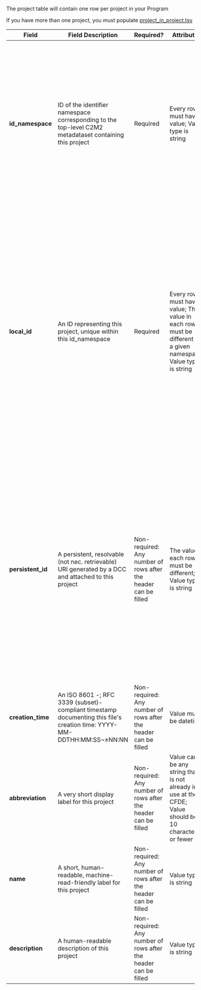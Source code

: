 The project table will contain one row per project in your Program

If you have more than one project, you must populate [project_in_project.tsv](./TableInfo:-project_in_project.tsv)


Field | Field Description | Required? |  Attributes | Extra Info 
------|-------------------|-----------|-------------|------------
**id_namespace** | ID of the identifier namespace corresponding to the top-level C2M2 metadataset containing this project| Required | Every row must have a value; Value type is string | id_namespace is the unique identifier for your program, or some subset of your program, that identifies it as your data. In the simplest case, your program would use the exact same value for the id_namespace column in every row for every table. More complex Programs may choose to use multiple namespaces. id_namespaces should all be listed in the [id_namespace.tsv](./TableInfo:-id_namespace.tsv)
**local_id** | An ID representing this project, unique within this id_namespace | Required|  Every row must have a value; The value in each row must be different for a given namespace; Value type is string | Each individual project needs a unique local_id value (every row should be different). The local_id column appears in many tables but values should not be repeated across tables. e.g. 'file' local_id is a seperate concept from 'biosample' local_id. If your program is using a single id_namespace, then every value for local_id across all tables should be unique. If you have more than one project, you must specify the top level project in the [primary_dcc_contact table](./TableInfo:-primary_dcc_contact.tsv) AND populate the [project_in_project table](./TableInfo:project_in_project) to show the relationships between projects
**persistent_id** | A persistent, resolvable (not nec. retrievable) URI generated by a DCC and attached to this project | Non-required: Any number of rows after the header can be filled | The value in each row must be different; Value type is string | Meant to serve as a permanent address to which landing pages (which summarize metadata associated with this project) and other relevant annotations and functions can optionally be attached, including information enabling resolution to a network location from which the file can be downloaded. Actual network locations must not be embedded directly within this identifier: one level of indirection is required in order to protect persistent_id values from changes in network location over time as files are moved around.
**creation_time** | An ISO 8601 -; RFC 3339 (subset)-compliant timestamp documenting this file's creation time: YYYY-MM-DDTHH:MM:SS¬±NN:NN | Non-required: Any number of rows after the header can be filled | Value must be datetime  | Example valid dates: `2021-01-08`, `2021-01-08T00:45:40Z`, `2021-01-08T00:45:40+00:00`| 
**abbreviation** | A very short display label for this project |Non-required: Any number of rows after the header can be filled  | Value can be any string that is not already in use at the CFDE; Value should be 10 characters or fewer | This is the display abbreviation for this project in the portal
**name** | A short, human-readable, machine-read-friendly label for this project | Non-required: Any number of rows after the header can be filled  | Value type is string | This is the display name for this project in the portal
**description** | A human-readable description of this project |  Non-required: Any number of rows after the header can be filled  | Value type is string | This is the display descripton for this project in the portal